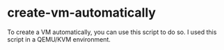 # create-vm-automatically
To create a VM automatically, you can use this script to do so. I used this script in a QEMU/KVM environment.
